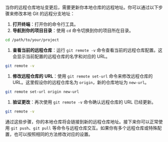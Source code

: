 当你的远程仓库地址变更后，需要更新你本地仓库的远程地址。你可以通过以下步骤来修改本地 Git 的远程分支地址：

1. **打开终端**：打开你的命令行工具。
2. **导航到你的项目目录**：使用 `cd` 命令切换到你的项目所在目录。

```Bash
cd /path/to/your/project
```

1. **查看当前的远程仓库**：运行 `git remote -v` 命令查看当前的远程仓库配置。这会显示当前配置的远程仓库的名字和对应的 URL。

```Bash
git remote -v
```

1. **修改远程仓库的** **URL**：使用 `git remote set-url` 命令来修改远程仓库的 URL。这里假设你的远程仓库名为 `origin`，新的仓库地址为 `new-url`。

```Bash
git remote set-url origin new-url
```

1. **验证更改**：再次使用 `git remote -v` 命令确认远程仓库的 URL 已经更新。

```Bash
git remote -v
```

通过这些步骤，你的本地仓库将会链接到新的远程仓库地址。接下来你可以正常使用 `git push`、`git pull` 等命令与远程仓库交互。如果你有多个远程仓库或特殊配置，也可以按照相同的方法修改对应的设置。